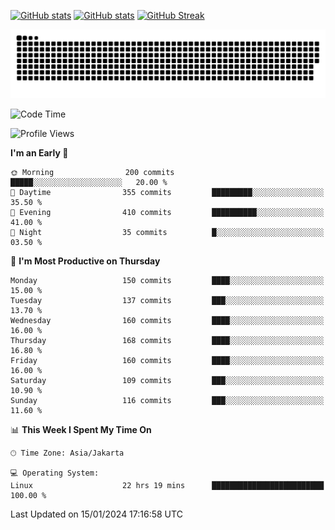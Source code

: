 [![GitHub stats](https://github-readme-stats.vercel.app/api?username=aurelioklv&card_width=500&show_icons=true&rank_icon=github&theme=solarized-dark#gh-dark-mode-only)](https://github.com/anuraghazra/github-readme-stats#gh-dark-mode-only)
[![GitHub stats](https://github-readme-stats.vercel.app/api?username=aurelioklv&card_width=500&show_icons=true&rank_icon=github&theme=buefy#gh-light-mode-only)](https://github.com/anuraghazra/github-readme-stats#gh-light-mode-only)
[![GitHub Streak](https://streak-stats.demolab.com/?user=aurelioklv&card_width=336&theme=solarized-dark)](https://git.io/streak-stats)

<picture>
  <source media="(prefers-color-scheme: dark)" srcset="https://raw.githubusercontent.com/aurelioklv/aurelioklv/snake-output/github-contribution-grid-snake-dark.svg">
  <source media="(prefers-color-scheme: light)" srcset="https://raw.githubusercontent.com/aurelioklv/aurelioklv/snake-output/github-contribution-grid-snake.svg">
  <img alt="github contribution grid snake animation" src="https://raw.githubusercontent.com/aurelioklv/aurelioklv/snake-output/github-contribution-grid-snake.svg">
</picture>

<!--START_SECTION:waka-->
![Code Time](http://img.shields.io/badge/Code%20Time-360%20hrs%2023%20mins-blue)

![Profile Views](http://img.shields.io/badge/Profile%20Views-10-blue)

**I'm an Early 🐤** 

```text
🌞 Morning                200 commits         █████░░░░░░░░░░░░░░░░░░░░   20.00 % 
🌆 Daytime                355 commits         █████████░░░░░░░░░░░░░░░░   35.50 % 
🌃 Evening                410 commits         ██████████░░░░░░░░░░░░░░░   41.00 % 
🌙 Night                  35 commits          █░░░░░░░░░░░░░░░░░░░░░░░░   03.50 % 
```
📅 **I'm Most Productive on Thursday** 

```text
Monday                   150 commits         ████░░░░░░░░░░░░░░░░░░░░░   15.00 % 
Tuesday                  137 commits         ███░░░░░░░░░░░░░░░░░░░░░░   13.70 % 
Wednesday                160 commits         ████░░░░░░░░░░░░░░░░░░░░░   16.00 % 
Thursday                 168 commits         ████░░░░░░░░░░░░░░░░░░░░░   16.80 % 
Friday                   160 commits         ████░░░░░░░░░░░░░░░░░░░░░   16.00 % 
Saturday                 109 commits         ███░░░░░░░░░░░░░░░░░░░░░░   10.90 % 
Sunday                   116 commits         ███░░░░░░░░░░░░░░░░░░░░░░   11.60 % 
```


📊 **This Week I Spent My Time On** 

```text
🕑︎ Time Zone: Asia/Jakarta

💻 Operating System: 
Linux                    22 hrs 19 mins      █████████████████████████   100.00 % 
```


 Last Updated on 15/01/2024 17:16:58 UTC
<!--END_SECTION:waka-->

